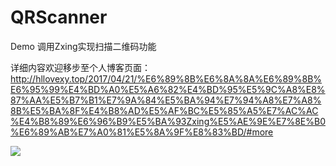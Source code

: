 # QRScanner
Demo 调用Zxing实现扫描二维码功能

详细内容欢迎移步至个人博客页面：http://hllovexy.top/2017/04/21/%E6%89%8B%E6%8A%8A%E6%89%8B%E6%95%99%E4%BD%A0%E5%A6%82%E4%BD%95%E5%9C%A8%E8%87%AA%E5%B7%B1%E7%9A%84%E5%BA%94%E7%94%A8%E7%A8%8B%E5%BA%8F%E4%B8%AD%E5%AF%BC%E5%85%A5%E7%AC%AC%E4%B8%89%E6%96%B9%E5%BA%93Zxing%E5%AE%9E%E7%8E%B0%E6%89%AB%E7%A0%81%E5%8A%9F%E8%83%BD/#more


![](http://onarrw4mj.bkt.clouddn.com/17-4-21/92106251-file_1492740362230_1f5a.jpg)
